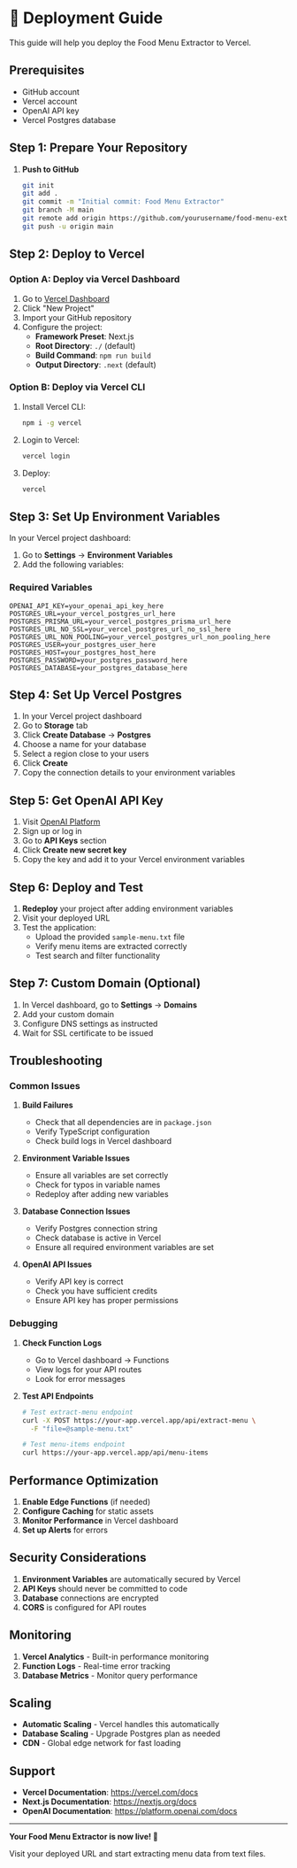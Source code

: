# 🚀 Deployment Guide

This guide will help you deploy the Food Menu Extractor to Vercel.

## Prerequisites

- GitHub account
- Vercel account
- OpenAI API key
- Vercel Postgres database

## Step 1: Prepare Your Repository

1. **Push to GitHub**
   ```bash
   git init
   git add .
   git commit -m "Initial commit: Food Menu Extractor"
   git branch -M main
   git remote add origin https://github.com/yourusername/food-menu-extractor.git
   git push -u origin main
   ```

## Step 2: Deploy to Vercel

### Option A: Deploy via Vercel Dashboard

1. Go to [Vercel Dashboard](https://vercel.com/dashboard)
2. Click "New Project"
3. Import your GitHub repository
4. Configure the project:
   - **Framework Preset**: Next.js
   - **Root Directory**: `./` (default)
   - **Build Command**: `npm run build`
   - **Output Directory**: `.next` (default)

### Option B: Deploy via Vercel CLI

1. Install Vercel CLI:
   ```bash
   npm i -g vercel
   ```

2. Login to Vercel:
   ```bash
   vercel login
   ```

3. Deploy:
   ```bash
   vercel
   ```

## Step 3: Set Up Environment Variables

In your Vercel project dashboard:

1. Go to **Settings** → **Environment Variables**
2. Add the following variables:

### Required Variables

```env
OPENAI_API_KEY=your_openai_api_key_here
POSTGRES_URL=your_vercel_postgres_url_here
POSTGRES_PRISMA_URL=your_vercel_postgres_prisma_url_here
POSTGRES_URL_NO_SSL=your_vercel_postgres_url_no_ssl_here
POSTGRES_URL_NON_POOLING=your_vercel_postgres_url_non_pooling_here
POSTGRES_USER=your_postgres_user_here
POSTGRES_HOST=your_postgres_host_here
POSTGRES_PASSWORD=your_postgres_password_here
POSTGRES_DATABASE=your_postgres_database_here
```

## Step 4: Set Up Vercel Postgres

1. In your Vercel project dashboard
2. Go to **Storage** tab
3. Click **Create Database** → **Postgres**
4. Choose a name for your database
5. Select a region close to your users
6. Click **Create**
7. Copy the connection details to your environment variables

## Step 5: Get OpenAI API Key

1. Visit [OpenAI Platform](https://platform.openai.com/)
2. Sign up or log in
3. Go to **API Keys** section
4. Click **Create new secret key**
5. Copy the key and add it to your Vercel environment variables

## Step 6: Deploy and Test

1. **Redeploy** your project after adding environment variables
2. Visit your deployed URL
3. Test the application:
   - Upload the provided `sample-menu.txt` file
   - Verify menu items are extracted correctly
   - Test search and filter functionality

## Step 7: Custom Domain (Optional)

1. In Vercel dashboard, go to **Settings** → **Domains**
2. Add your custom domain
3. Configure DNS settings as instructed
4. Wait for SSL certificate to be issued

## Troubleshooting

### Common Issues

1. **Build Failures**
   - Check that all dependencies are in `package.json`
   - Verify TypeScript configuration
   - Check build logs in Vercel dashboard

2. **Environment Variable Issues**
   - Ensure all variables are set correctly
   - Check for typos in variable names
   - Redeploy after adding new variables

3. **Database Connection Issues**
   - Verify Postgres connection string
   - Check database is active in Vercel
   - Ensure all required environment variables are set

4. **OpenAI API Issues**
   - Verify API key is correct
   - Check you have sufficient credits
   - Ensure API key has proper permissions

### Debugging

1. **Check Function Logs**
   - Go to Vercel dashboard → Functions
   - View logs for your API routes
   - Look for error messages

2. **Test API Endpoints**
   ```bash
   # Test extract-menu endpoint
   curl -X POST https://your-app.vercel.app/api/extract-menu \
     -F "file=@sample-menu.txt"

   # Test menu-items endpoint
   curl https://your-app.vercel.app/api/menu-items
   ```

## Performance Optimization

1. **Enable Edge Functions** (if needed)
2. **Configure Caching** for static assets
3. **Monitor Performance** in Vercel dashboard
4. **Set up Alerts** for errors

## Security Considerations

1. **Environment Variables** are automatically secured by Vercel
2. **API Keys** should never be committed to code
3. **Database** connections are encrypted
4. **CORS** is configured for API routes

## Monitoring

1. **Vercel Analytics** - Built-in performance monitoring
2. **Function Logs** - Real-time error tracking
3. **Database Metrics** - Monitor query performance

## Scaling

- **Automatic Scaling** - Vercel handles this automatically
- **Database Scaling** - Upgrade Postgres plan as needed
- **CDN** - Global edge network for fast loading

## Support

- **Vercel Documentation**: https://vercel.com/docs
- **Next.js Documentation**: https://nextjs.org/docs
- **OpenAI Documentation**: https://platform.openai.com/docs

---

**Your Food Menu Extractor is now live! 🎉**

Visit your deployed URL and start extracting menu data from text files.
